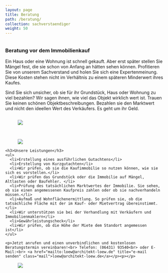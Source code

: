 ```yaml
---
layout: page
title: Beratung
path: /beratung/
collection: sachverstaendiger
weight: 50
---
```



<div class="content_box">

  <div class="column">
    <h3>Beratung vor dem Immobilienkauf</h3>
    <p>Ein Haus oder eine Wohnung ist schnell gekauft. Aber erst später stellen Sie Mängel fest, die sie schon von Anfang an hätten sehen können. Profitieren Sie von unserem Sachverstand und holen Sie sich eine Expertenmeinung. Diese Kosten stehen nicht im Verhältnis zu einem späteren Minderwert ihres Kaufes.</p>
    <p>Sind Sie sich unsicher, ob sie für ihr Grundstück, Haus oder Wohnung zu viel bezahlen? Wir sagen ihnen, wie viel das Objekt wirklich wert ist. Trauen Sie keinen schönen Objektbeschreibungen. Bezahlen sie den Marktwert und nicht den ideellen Wert des Verkäufers. Es geht um ihr Geld.</p>
  </div>
  <figure class="column2">
    <img src="{{ site.url }}/assets/images/iStock_review-planl.jpg">
  </figure>
  <br class="clear">
</div>


<div class="content_box">
  <figure class="column xs-hidden">
    <img src="{{ site.url }}/assets/images/iStock_architektur_schluessell.jpg">
  </figure>
  <div class="column2">

    <h3>Unsere Leistungen</h3>
    <ul>
      <li>Erstellung eines ausführlichen Gutachtens</li>
      <li>Erstellung von Kurzgutachten</li>
      <li>Wir prüfen, ob sie die Kaufimmobilie so nutzen können, wie sie sich es vorstellen.</li>
      <li>Wir prüfen das Grundstück oder die Immobilie auf Mängel, Altlasten oder Baufehler. </li>
      <li>Prüfung des tatsächlichen Marktwertes der Immobilie. Sie sehen, ob sie einen angemessenen Kaufpreis zahlen oder ob sie nachverhandeln   müssen.</li>
      <li>Aufmaß und Wohnflächenermittlung. So prüfen sie, ob die tatsächliche Fläche mit der im Kauf- oder Mietvertrag übereinstimmt.</li>
      <li>Wir unterstützen sie bei der Verhandlung mit Verkäufern und Immobilienmaklern</li>
      <li>Gewährleistungscheck</li>
      <li>Wir prüfen, ob die Höhe der Miete dem Standort angemessen ist</li>
    </ul>

    <p>Jetzt anrufen und einen unverbindlichen und kostenlosen Beratungstermin vereinbaren!<br> Telefon: (06431) 93540<br> oder E-Mail:<br> <a href="mailto:loew@architekt-loew.de" title="e-mail senden" class="mail">loew@architekt-loew.de</a></p><p></p>
  </div>
  <figure class="column xs-only">
    <img src="{{ site.url }}/assets/images/iStock_architektur_schluessell.jpg">
  </figure>
  <br class="clear">
</div>
